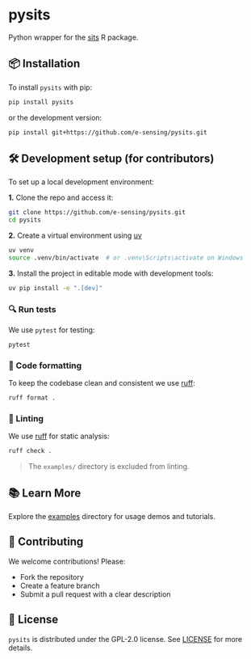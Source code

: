 # pysits

Python wrapper for the [sits](https://github.com/e-sensing/sits) R package.

## 📦 Installation

To install `pysits` with pip:

```bash
pip install pysits
```

or the development version:

```bash
pip install git+https://github.com/e-sensing/pysits.git
```

## 🛠 Development setup (for contributors)

To set up a local development environment:

**1.** Clone the repo and access it:

```bash
git clone https://github.com/e-sensing/pysits.git
cd pysits
```

**2.** Create a virtual environment using [uv](https://github.com/astral-sh/uv)

```bash
uv venv
source .venv/bin/activate  # or .venv\Scripts\activate on Windows
```

**3.** Install the project in editable mode with development tools:

```bash
uv pip install -e ".[dev]"
```

### 🔍 Run tests

We use `pytest` for testing:

```bash
pytest
```

### 🧹 Code formatting

To keep the codebase clean and consistent we use [ruff](https://github.com/astral-sh/ruff):

```bash
ruff format .
```

### 🧪 Linting

We use [ruff](https://github.com/astral-sh/ruff) for static analysis:

```bash
ruff check .
```

> The `examples/` directory is excluded from linting.

## 📚 Learn More

Explore the [examples](./examples) directory for usage demos and tutorials.

## 🤝 Contributing

We welcome contributions! Please:

- Fork the repository
- Create a feature branch
- Submit a pull request with a clear description

## 📄 License

`pysits` is distributed under the GPL-2.0 license. See [LICENSE](./LICENSE) for more details.

